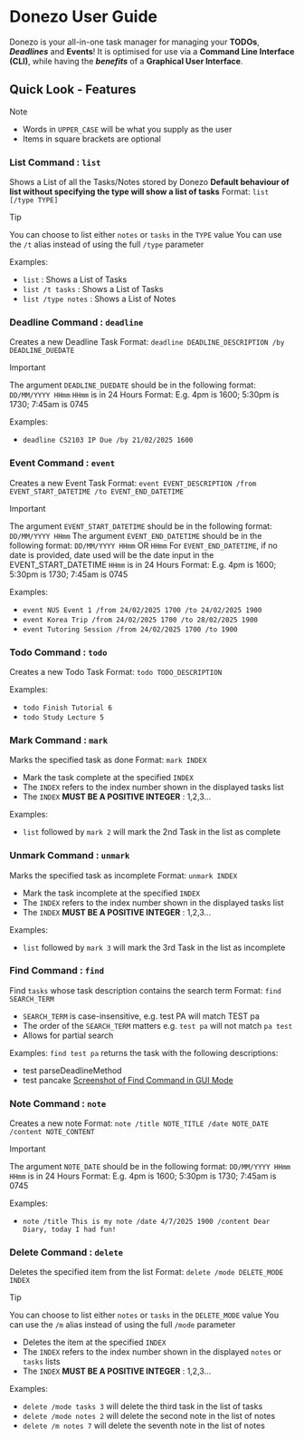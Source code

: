 # Donezo User Guide
Donezo is your all-in-one task manager for managing your **TODOs**, _**Deadlines**_ and **Events**!
It is optimised for use via a **Command Line Interface (CLI)**, while having the **_benefits_** of a 
**Graphical User Interface**.

## Quick Look - Features
> [!Note]
> - Words in `UPPER_CASE` will be what you supply as the user
> - Items in square brackets are optional

### List Command : `list`
Shows a List of all the Tasks/Notes stored by Donezo
**Default behaviour of list without specifying the type will show a list of tasks**
Format: `list [/type TYPE]`
> [!Tip]
> You can choose to list either `notes` or `tasks` in the `TYPE` value
> You can use the `/t` alias instead of using the full `/type` parameter

Examples:
- `list` : Shows a List of Tasks
- `list /t tasks` : Shows a List of Tasks
- `list /type notes` : Shows a List of Notes

### Deadline Command : `deadline`
Creates a new Deadline Task
Format: `deadline DEADLINE_DESCRIPTION /by DEADLINE_DUEDATE`

> [!IMPORTANT]
> The argument `DEADLINE_DUEDATE` should be in the following format: `DD/MM/YYYY HHmm`
> `HHmm` is in 24 Hours Format:
> E.g. 4pm is 1600; 5:30pm is 1730; 7:45am is 0745

Examples:
- `deadline CS2103 IP Due /by 21/02/2025 1600`

### Event Command : `event`
Creates a new Event Task
Format: `event EVENT_DESCRIPTION /from EVENT_START_DATETIME /to EVENT_END_DATETIME`

> [!IMPORTANT]
> The argument `EVENT_START_DATETIME` should be in the following format: `DD/MM/YYYY HHmm`
> The argument `EVENT_END_DATETIME` should be in the following format: `DD/MM/YYYY HHmm` OR `HHmm`
> For `EVENT_END_DATETIME`, if no date is provided, date used will be the date input in the EVENT_START_DATETIME
> `HHmm` is in 24 Hours Format:
> E.g. 4pm is 1600; 5:30pm is 1730; 7:45am is 0745

Examples:
- `event NUS Event 1 /from 24/02/2025 1700 /to 24/02/2025 1900`
- `event Korea Trip /from 24/02/2025 1700 /to 28/02/2025 1900`
- `event Tutoring Session /from 24/02/2025 1700 /to 1900`

### Todo Command : `todo`
Creates a new Todo Task
Format: `todo TODO_DESCRIPTION`

Examples:
- `todo Finish Tutorial 6`
- `todo Study Lecture 5`

### Mark Command : `mark`
Marks the specified task as done
Format: `mark INDEX`
- Mark the task complete at the specified `INDEX`
- The `INDEX` refers to the index number shown in the displayed tasks list
- The `INDEX` **MUST BE A POSITIVE INTEGER** : 1,2,3...

Examples:
- `list` followed by `mark 2` will mark the 2nd Task in the list as complete

### Unmark Command : `unmark`
Marks the specified task as incomplete
Format: `unmark INDEX`
- Mark the task incomplete at the specified `INDEX`
- The `INDEX` refers to the index number shown in the displayed tasks list
- The `INDEX` **MUST BE A POSITIVE INTEGER** : 1,2,3...

Examples:
- `list` followed by `mark 3` will mark the 3rd Task in the list as incomplete

### Find Command : `find`
Find `tasks` whose task description contains the search term
Format: `find SEARCH_TERM`
- `SEARCH_TERM` is case-insensitive, e.g. test PA will match TEST pa
- The order of the `SEARCH_TERM` matters e.g. `test pa` will not match `pa test`
- Allows for partial search

Examples:
`find test pa` returns the task with the following descriptions:
- test parseDeadlineMethod
- test pancake
[Screenshot of Find Command in GUI Mode](../src/main/resources/images/findCommand.png)

### Note Command : `note`
Creates a new note
Format: `note /title NOTE_TITLE /date NOTE_DATE /content NOTE_CONTENT`

> [!IMPORTANT]
> The argument `NOTE_DATE` should be in the following format: `DD/MM/YYYY HHmm`
> `HHmm` is in 24 Hours Format:
> E.g. 4pm is 1600; 5:30pm is 1730; 7:45am is 0745

Examples:
- `note /title This is my note /date 4/7/2025 1900 /content Dear Diary, today I had fun!`

### Delete Command : `delete`
Deletes the specified item from the list
Format: `delete /mode DELETE_MODE INDEX`
> [!Tip]
> You can choose to list either `notes` or `tasks` in the `DELETE_MODE` value
> You can use the `/m` alias instead of using the full `/mode` parameter

- Deletes the item at the specified `INDEX`
- The `INDEX` refers to the index number shown in the displayed `notes` or `tasks` lists
- The `INDEX` **MUST BE A POSITIVE INTEGER** : 1,2,3...

Examples:
- `delete /mode tasks 3` will delete the third task in the list of tasks
- `delete /mode notes 2` will delete the second note in the list of notes
- `delete /m notes 7` will delete the seventh note in the list of notes